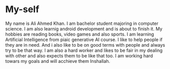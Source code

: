 # My-self 
My name is Ali Ahmed Khan. I am bachelor student majoring in computer science.
I am also learnig android development and is about to finish it. My hobbies are reading books, video games and also sports. I am learning Artificial Intelligence from piaic generative AI course. I like to help people if they are in need. And i also like to be on good terms with people and always try to be that way. I am also a hard worker and likes to be fair in my dealing with other and also expects them to be like that too. I am working hard towars my goals and will acchieve them Inshallah.

